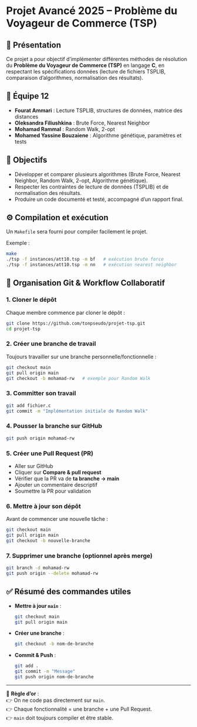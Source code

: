 # Projet Avancé 2025 – Problème du Voyageur de Commerce (TSP)

## 📌 Présentation
Ce projet a pour objectif d’implémenter différentes méthodes de résolution du **Problème du Voyageur de Commerce (TSP)** en langage **C**, en respectant les spécifications données (lecture de fichiers TSPLIB, comparaison d’algorithmes, normalisation des résultats).

## 👥 Équipe 12
- **Fourat Ammari** : Lecture TSPLIB, structures de données, matrice des distances  
- **Oleksandra Filiushkina** : Brute Force, Nearest Neighbor  
- **Mohamad Rammal** : Random Walk, 2-opt  
- **Mohamed Yassine Bouzaiene** : Algorithme génétique, paramètres et tests  

## 🎯 Objectifs
- Développer et comparer plusieurs algorithmes (Brute Force, Nearest Neighbor, Random Walk, 2-opt, Algorithme génétique).  
- Respecter les contraintes de lecture de données (TSPLIB) et de normalisation des résultats.  
- Produire un code documenté et testé, accompagné d’un rapport final.  

## ⚙️ Compilation et exécution
Un `Makefile` sera fourni pour compiler facilement le projet.

Exemple :
```bash
make
./tsp -f instances/att10.tsp -m bf   # exécution brute force
./tsp -f instances/att10.tsp -m nn   # exécution nearest neighbor
```

## 🔀 Organisation Git & Workflow Collaboratif

### 1. Cloner le dépôt
Chaque membre commence par cloner le dépôt :
```bash
git clone https://github.com/tonpseudo/projet-tsp.git
cd projet-tsp
```

### 2. Créer une branche de travail
Toujours travailler sur une branche personnelle/fonctionnelle :
```bash
git checkout main
git pull origin main
git checkout -b mohamad-rw   # exemple pour Random Walk
```

### 3. Committer son travail
```bash
git add fichier.c
git commit -m "Implémentation initiale de Random Walk"
```

### 4. Pousser la branche sur GitHub
```bash
git push origin mohamad-rw
```

### 5. Créer une Pull Request (PR)
- Aller sur GitHub  
- Cliquer sur **Compare & pull request**  
- Vérifier que la PR va de **ta branche → main**  
- Ajouter un commentaire descriptif  
- Soumettre la PR pour validation  

### 6. Mettre à jour son dépôt
Avant de commencer une nouvelle tâche :
```bash
git checkout main
git pull origin main
git checkout -b nouvelle-branche
```

### 7. Supprimer une branche (optionnel après merge)
```bash
git branch -d mohamad-rw
git push origin --delete mohamad-rw
```

## ✅ Résumé des commandes utiles
- **Mettre à jour `main`** :  
  ```bash
  git checkout main
  git pull origin main
  ```
- **Créer une branche** :  
  ```bash
  git checkout -b nom-de-branche
  ```
- **Commit & Push** :  
  ```bash
  git add .
  git commit -m "Message"
  git push origin nom-de-branche
  ```

---

📌 **Règle d’or** :  
👉 On ne code pas directement sur `main`.  
👉 Chaque fonctionnalité = une branche + une Pull Request.  
👉 `main` doit toujours compiler et être stable.
